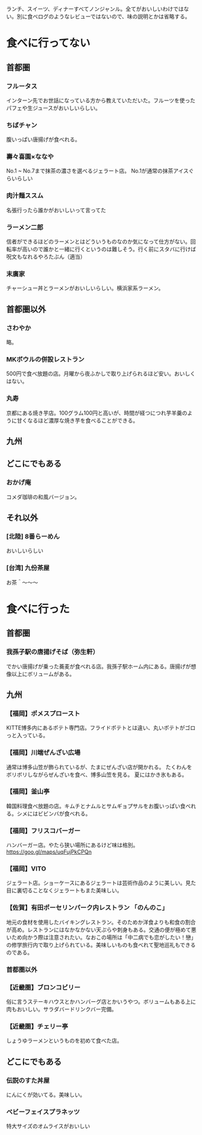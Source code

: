 ランチ、スイーツ、ディナーすべてノンジャンル。全てがおいしいわけではない。別に食べログのようなレビューではないので、味の説明とかは省略する。

# 食べに行ってない

## 首都圏

### フルータス
インターン先でお世話になっている方から教えていただいた。フルーツを使ったパフェや生ジュースがおいしいらしい。

### ちばチャン
腹いっぱい唐揚げが食べれる。

### 壽々喜園×ななや
No.1 ~ No.7まで抹茶の濃さを選べるジェラート店。
No.1が通常の抹茶アイスぐらいらしい
 

### 肉汁麺ススム
名張行ったら誰かがおいしいって言ってた

### ラーメン二郎
信者ができるほどのラーメンとはどういうものなのか気になって仕方がない。回転率が高いので誰かと一緒に行くというのは難しそう。行く前にスタバに行けば呪文もなれるやろたぶん（適当）

### 末廣家
チャーシュー丼とラーメンがおいしいらしい。横浜家系ラーメン。

## 首都圏以外

### さわやか
略。

### MKボウルの併設レストラン
500円で食べ放題の店。月曜から夜ふかしで取り上げられるほど安い。おいしくはない。

### 丸寿
京都にある焼き芋店。100グラム100円と高いが、時間が経つにつれ芋羊羹のように甘くなるほど濃厚な焼き芋を食べることができる。

## 九州

## どこにでもある

### おかげ庵
コメダ珈琲の和風バージョン。
## それ以外

### [北陸] 8番らーめん
おいしいらしい

### [台湾] 九份茶屋
お茶＾～～～
 
 
# 食べに行った

## 首都圏

### 我孫子駅の唐揚げそば（弥生軒）
でかい唐揚げが乗った蕎麦が食べれる店。我孫子駅ホーム内にある。唐揚げが想像以上にボリュームがある。

## 九州

### 【福岡】ポメスプロースト
KITTE博多内にあるポテト専門店。フライドポテトとは違い、丸いポテトがゴロっと入っている。

### 【福岡】川端ぜんざい広場
通常は博多山笠が飾られているが、たまにぜんざい店が開かれる。
たくわんをボリボリしながらぜんざいを食べ、博多山笠を見る。
夏にはかき氷もある。
  
### 【福岡】釜山亭
韓国料理食べ放題の店。キムチとナムルとサムギョプサルをお腹いっぱい食べれる。シメにはビビンバが食べれる。

### 【福岡】フリスコバーガー
ハンバーガー店。やたら狭い場所にあるけど味は格別。
https://goo.gl/maps/uqFujPkCPQn
 
### 【福岡】VITO
ジェラート店。ショーケースにあるジェラートは芸術作品のように美しい。見た目に裏切ることなくジェラートもまた美味しい。

### 【佐賀】有田ポーセリンパーク内レストラン 「のんのこ」
地元の食材を使用したバイキングレストラン。そのためか洋食よりも和食の割合が高め。レストランにはなかなかない天ぷらや刺身もある。交通の便が極めて悪いため向かう際は注意されたい。なおこの場所は「中二病でも恋がしたい！戀」の修学旅行内で取り上げられている。美味しいものも食べれて聖地巡礼もできるのである。

### 首都圏以外

### 【近畿圏】ブロンコビリー
俗に言うステーキハウスとかハンバーグ店とかいうやつ。ボリュームもある上に肉もおいしい。サラダバードリンクバー完備。

### 【近畿圏】チェリー亭
しょうゆラーメンというものを初めて食べた店。

## どこにでもある

### 伝説のすた丼屋
にんにくが効いてる。美味しい。
 
### ベビーフェイスプラネッツ 
特大サイズのオムライスがおいしい
